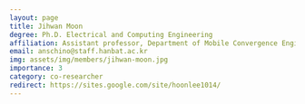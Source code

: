 ```yaml
---
layout: page
title: Jihwan Moon
degree: Ph.D. Electrical and Computing Engineering
affiliation: Assistant professor, Department of Mobile Convergence Engineering, Hanbat National University
email: anschino@staff.hanbat.ac.kr
img: assets/img/members/jihwan-moon.jpg
importance: 3
category: co-researcher
redirect: https://sites.google.com/site/hoonlee1014/
---
```

